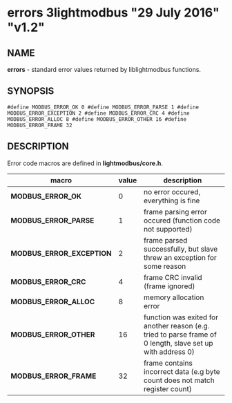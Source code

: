 # errors 3lightmodbus "29 July 2016" "v1.2"

## NAME
**errors** - standard error values returned by liblightmodbus functions.

## SYNOPSIS
`#define MODBUS_ERROR_OK 0
#define MODBUS_ERROR_PARSE 1
#define MODBUS_ERROR_EXCEPTION 2
#define MODBUS_ERROR_CRC 4
#define MODBUS_ERROR_ALLOC 8
#define MODBUS_ERROR_OTHER 16
#define MODBUS_ERROR_FRAME 32`

## DESCRIPTION
Error code macros are defined in **lightmodbus/core.h**.

| macro                      | value | description                                                                                                  |
|----------------------------|-------|--------------------------------------------------------------------------------------------------------------|
| **MODBUS_ERROR_OK**        | 0     | no error occured, everything is fine                                                                         |
| **MODBUS_ERROR_PARSE**     | 1     | frame parsing error occured (function code not supported)                                                    |
| **MODBUS_ERROR_EXCEPTION** | 2     | frame parsed successfully, but slave threw an exception for some reason                                      |
| **MODBUS_ERROR_CRC**       | 4     | frame CRC invalid (frame ignored)                                                                            |
| **MODBUS_ERROR_ALLOC**     | 8     | memory allocation error                                                                                      |
| **MODBUS_ERROR_OTHER**     | 16    | function was exited for another reason (e.g. tried to parse frame of 0 length, slave set up with address 0)  |
| **MODBUS_ERROR_FRAME**     | 32    | frame contains incorrect data (e.g byte count does not match register count)                                 |
